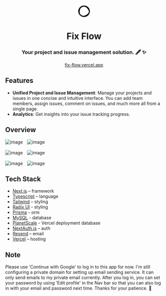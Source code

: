 <div align="center">
<img alt="logo" src="https://raw.githubusercontent.com/nevaehxinyue/fix-flow/main/public/logo2.png" width="40">
<h1 align="center">Fix Flow </h1>
<h3>Your project and issue management solution. 🖋️ ✨</h3>
<a href="https://fix-flow.vercel.app">fix-flow.vercel.app</a>
</div>

## Features
- **Unified Project and Issue Management**: Manage your projects and issues in one concise and intuitive interface. You can add team members, assign issues, comment on issues, and much more all from a single page.
- **Analytics**: Get insights into your issue tracking progress.

## Overview
<div>
  <img width="1496" alt="image" src="https://github.com/nevaehxinyue/fix-flow/assets/151484982/7bbad816-098b-4660-a8e6-8d5bd58d5948" style="width: 49%; margin-right: 2%;">
<img width="1475" alt="image" src="https://github.com/nevaehxinyue/fix-flow/assets/151484982/bd88b859-9baf-4ab0-9e83-d350567d6d36" style="width: 49%; ">
</div>
<br/>
<div>
<img width="1496" alt="image" src="https://github.com/nevaehxinyue/fix-flow/assets/151484982/3d02a8f1-6f2e-4cfa-99f2-c4299a036d20" style="width: 49%; margin-right: 2%;">
<img width="1499" alt="image" src="https://github.com/nevaehxinyue/fix-flow/assets/151484982/3599c045-ef8f-494f-8cd6-4f243b046ae3" style="width: 49%; ">
</div>
<br/>
<div>
  <img width="1499" alt="image" src="https://github.com/nevaehxinyue/fix-flow/assets/151484982/886cc74c-c26d-4359-a4c3-7cae4557b9eb" style="width: 49%; margin-right: 2%;">

<img width="1501" alt="image" src="https://github.com/nevaehxinyue/fix-flow/assets/151484982/89844ccc-4551-4789-9492-23eed7ed4686" style="width: 49%; ">
</div>


## Tech Stack
- [Next.js](https://nextjs.org/) – framework
- [Typescript](https://www.typescriptlang.org/) – language
- [Tailwind](https://tailwindcss.com/) – styling
- [Radix UI](https://www.radix-ui.com/) - styling
- [Prisma](https://prisma.io) - orm
- [MySQL](https://www.mysql.com/) - database
- [PlanetScale](https://planetscale.com/) - Vercel deployment database
- [NextAuth.js](https://next-auth.js.org/) – auth
- [Resend](https://resend.com) – email
- [Vercel](https://vercel.com/) – hosting

## Note
Please use 'Continue with Google' to log in to this app for now. I'm still configuring a private domain for setting up email sending service. It can only send emails to my private email currently. After you log in, you can set your password by using 'Edit profile' in the Nav bar so that you can also log in with your email and password next time. Thanks for your patience. 💙





